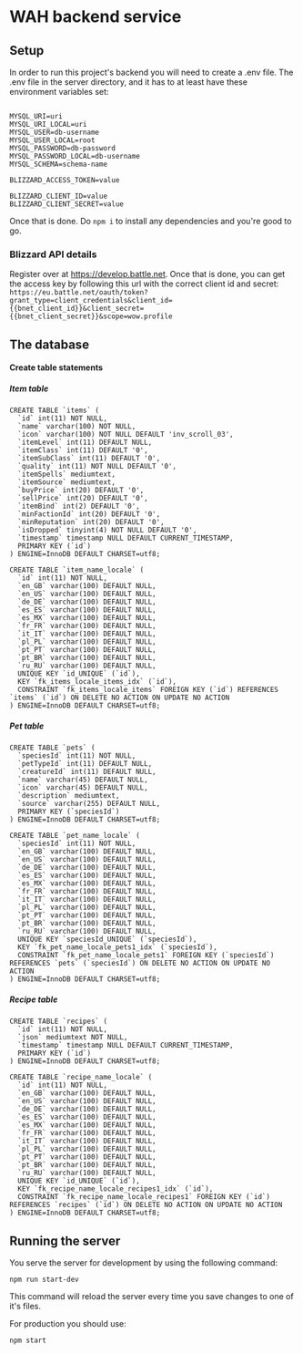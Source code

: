 # WAH backend service

## Setup
In order to run this project's backend you will need to create a .env file.
The .env file in the server directory, and it has to at least have these environment variables set:
```.env

MYSQL_URI=uri
MYSQL_URI_LOCAL=uri
MYSQL_USER=db-username
MYSQL_USER_LOCAL=root
MYSQL_PASSWORD=db-password
MYSQL_PASSWORD_LOCAL=db-username
MYSQL_SCHEMA=schema-name

BLIZZARD_ACCESS_TOKEN=value

BLIZZARD_CLIENT_ID=value
BLIZZARD_CLIENT_SECRET=value
```

Once that is done. Do `npm i` to install any dependencies and you're good to go.

### Blizzard API details
Register over at https://develop.battle.net.
Once that is done, you can get the access key by following this url with the correct client id and secret:
`https://eu.battle.net/oauth/token?grant_type=client_credentials&client_id={{bnet_client_id}}&client_secret={{bnet_client_secret}}&scope=wow.profile`

## The database
#### Create table statements
##### Item table
```
CREATE TABLE `items` (
  `id` int(11) NOT NULL,
  `name` varchar(100) NOT NULL,
  `icon` varchar(100) NOT NULL DEFAULT 'inv_scroll_03',
  `itemLevel` int(11) DEFAULT NULL,
  `itemClass` int(11) DEFAULT '0',
  `itemSubClass` int(11) DEFAULT '0',
  `quality` int(11) NOT NULL DEFAULT '0',
  `itemSpells` mediumtext,
  `itemSource` mediumtext,
  `buyPrice` int(20) DEFAULT '0',
  `sellPrice` int(20) DEFAULT '0',
  `itemBind` int(2) DEFAULT '0',
  `minFactionId` int(20) DEFAULT '0',
  `minReputation` int(20) DEFAULT '0',
  `isDropped` tinyint(4) NOT NULL DEFAULT '0',
  `timestamp` timestamp NULL DEFAULT CURRENT_TIMESTAMP,
  PRIMARY KEY (`id`)
) ENGINE=InnoDB DEFAULT CHARSET=utf8;

CREATE TABLE `item_name_locale` (
  `id` int(11) NOT NULL,
  `en_GB` varchar(100) DEFAULT NULL,
  `en_US` varchar(100) DEFAULT NULL,
  `de_DE` varchar(100) DEFAULT NULL,
  `es_ES` varchar(100) DEFAULT NULL,
  `es_MX` varchar(100) DEFAULT NULL,
  `fr_FR` varchar(100) DEFAULT NULL,
  `it_IT` varchar(100) DEFAULT NULL,
  `pl_PL` varchar(100) DEFAULT NULL,
  `pt_PT` varchar(100) DEFAULT NULL,
  `pt_BR` varchar(100) DEFAULT NULL,
  `ru_RU` varchar(100) DEFAULT NULL,
  UNIQUE KEY `id_UNIQUE` (`id`),
  KEY `fk_items_locale_items_idx` (`id`),
  CONSTRAINT `fk_items_locale_items` FOREIGN KEY (`id`) REFERENCES `items` (`id`) ON DELETE NO ACTION ON UPDATE NO ACTION
) ENGINE=InnoDB DEFAULT CHARSET=utf8;

```

##### Pet table
```
CREATE TABLE `pets` (
  `speciesId` int(11) NOT NULL,
  `petTypeId` int(11) DEFAULT NULL,
  `creatureId` int(11) DEFAULT NULL,
  `name` varchar(45) DEFAULT NULL,
  `icon` varchar(45) DEFAULT NULL,
  `description` mediumtext,
  `source` varchar(255) DEFAULT NULL,
  PRIMARY KEY (`speciesId`)
) ENGINE=InnoDB DEFAULT CHARSET=utf8;

CREATE TABLE `pet_name_locale` (
  `speciesId` int(11) NOT NULL,
  `en_GB` varchar(100) DEFAULT NULL,
  `en_US` varchar(100) DEFAULT NULL,
  `de_DE` varchar(100) DEFAULT NULL,
  `es_ES` varchar(100) DEFAULT NULL,
  `es_MX` varchar(100) DEFAULT NULL,
  `fr_FR` varchar(100) DEFAULT NULL,
  `it_IT` varchar(100) DEFAULT NULL,
  `pl_PL` varchar(100) DEFAULT NULL,
  `pt_PT` varchar(100) DEFAULT NULL,
  `pt_BR` varchar(100) DEFAULT NULL,
  `ru_RU` varchar(100) DEFAULT NULL,
  UNIQUE KEY `speciesId_UNIQUE` (`speciesId`),
  KEY `fk_pet_name_locale_pets1_idx` (`speciesId`),
  CONSTRAINT `fk_pet_name_locale_pets1` FOREIGN KEY (`speciesId`) REFERENCES `pets` (`speciesId`) ON DELETE NO ACTION ON UPDATE NO ACTION
) ENGINE=InnoDB DEFAULT CHARSET=utf8;

```

##### Recipe table
```
CREATE TABLE `recipes` (
  `id` int(11) NOT NULL,
  `json` mediumtext NOT NULL,
  `timestamp` timestamp NULL DEFAULT CURRENT_TIMESTAMP,
  PRIMARY KEY (`id`)
) ENGINE=InnoDB DEFAULT CHARSET=utf8;

CREATE TABLE `recipe_name_locale` (
  `id` int(11) NOT NULL,
  `en_GB` varchar(100) DEFAULT NULL,
  `en_US` varchar(100) DEFAULT NULL,
  `de_DE` varchar(100) DEFAULT NULL,
  `es_ES` varchar(100) DEFAULT NULL,
  `es_MX` varchar(100) DEFAULT NULL,
  `fr_FR` varchar(100) DEFAULT NULL,
  `it_IT` varchar(100) DEFAULT NULL,
  `pl_PL` varchar(100) DEFAULT NULL,
  `pt_PT` varchar(100) DEFAULT NULL,
  `pt_BR` varchar(100) DEFAULT NULL,
  `ru_RU` varchar(100) DEFAULT NULL,
  UNIQUE KEY `id_UNIQUE` (`id`),
  KEY `fk_recipe_name_locale_recipes1_idx` (`id`),
  CONSTRAINT `fk_recipe_name_locale_recipes1` FOREIGN KEY (`id`) REFERENCES `recipes` (`id`) ON DELETE NO ACTION ON UPDATE NO ACTION
) ENGINE=InnoDB DEFAULT CHARSET=utf8;

```

## Running the server
You serve the server for development by using the following command:
```
npm run start-dev
```
This command will reload the server every time you save changes to one of it's files.

For production you should use:
```
npm start
```